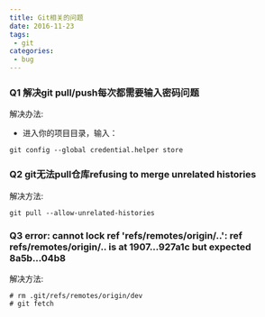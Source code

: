 ```yaml
---
title: Git相关的问题
date: 2016-11-23
tags:
 - git
categories:
 - bug
---
```


### Q1 解决git pull/push每次都需要输入密码问题

解决办法:
- 进入你的项目目录，输入：
``` 
git config --global credential.helper store
```


### Q2 git无法pull仓库refusing to merge unrelated histories

解决方法:
```
git pull --allow-unrelated-histories
```


### Q3  error: cannot lock ref 'refs/remotes/origin/..': ref refs/remotes/origin/.. is at 1907...927a1c but expected 8a5b...04b8

解决方法:
``` 
# rm .git/refs/remotes/origin/dev
# git fetch

```